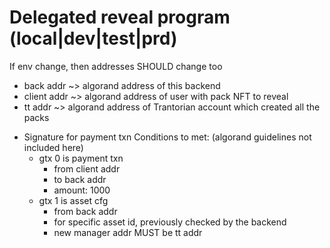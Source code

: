 # Delegated reveal program (local|dev|test|prd)

If env change, then addresses SHOULD change too

- back addr ~> algorand address of this backend
- client addr ~> algorand address of user with pack NFT to reveal
- tt addr ~> algorand address of Trantorian account which created all the packs

* Signature for payment txn
  Conditions to met: (algorand guidelines not included here)
  - gtx 0 is payment txn
    - from client addr
    - to back addr
    - amount: 1000
  - gtx 1 is asset cfg
    - from back addr
    - for specific asset id, previously checked by the backend
    - new manager addr MUST be tt addr
